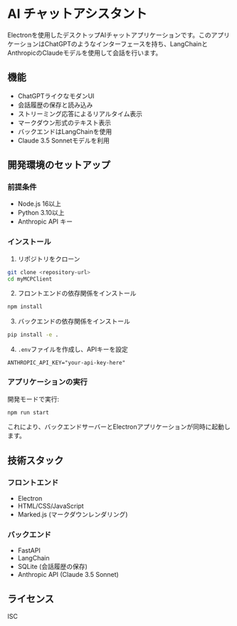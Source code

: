# AI チャットアシスタント

Electronを使用したデスクトップAIチャットアプリケーションです。このアプリケーションはChatGPTのようなインターフェースを持ち、LangChainとAnthropicのClaudeモデルを使用して会話を行います。

## 機能
- ChatGPTライクなモダンUI
- 会話履歴の保存と読み込み
- ストリーミング応答によるリアルタイム表示
- マークダウン形式のテキスト表示
- バックエンドはLangChainを使用
- Claude 3.5 Sonnetモデルを利用

## 開発環境のセットアップ

### 前提条件
- Node.js 16以上
- Python 3.10以上
- Anthropic API キー

### インストール

1. リポジトリをクローン
```bash
git clone <repository-url>
cd myMCPClient
```

2. フロントエンドの依存関係をインストール
```bash
npm install
```

3. バックエンドの依存関係をインストール
```bash
pip install -e .
```

4. `.env`ファイルを作成し、APIキーを設定
```
ANTHROPIC_API_KEY="your-api-key-here"
```

### アプリケーションの実行

開発モードで実行:
```bash
npm run start
```

これにより、バックエンドサーバーとElectronアプリケーションが同時に起動します。

## 技術スタック

### フロントエンド
- Electron
- HTML/CSS/JavaScript
- Marked.js (マークダウンレンダリング)

### バックエンド
- FastAPI
- LangChain
- SQLite (会話履歴の保存)
- Anthropic API (Claude 3.5 Sonnet)

## ライセンス
ISC

